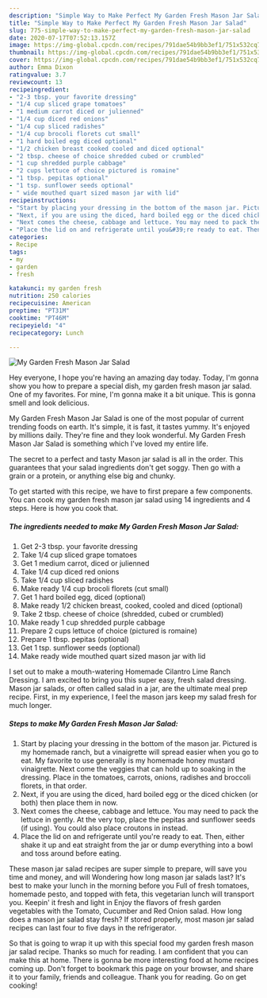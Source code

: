 ```yaml
---
description: "Simple Way to Make Perfect My Garden Fresh Mason Jar Salad"
title: "Simple Way to Make Perfect My Garden Fresh Mason Jar Salad"
slug: 775-simple-way-to-make-perfect-my-garden-fresh-mason-jar-salad
date: 2020-07-17T07:52:13.157Z
image: https://img-global.cpcdn.com/recipes/791dae54b9bb3ef1/751x532cq70/my-garden-fresh-mason-jar-salad-recipe-main-photo.jpg
thumbnail: https://img-global.cpcdn.com/recipes/791dae54b9bb3ef1/751x532cq70/my-garden-fresh-mason-jar-salad-recipe-main-photo.jpg
cover: https://img-global.cpcdn.com/recipes/791dae54b9bb3ef1/751x532cq70/my-garden-fresh-mason-jar-salad-recipe-main-photo.jpg
author: Emma Dixon
ratingvalue: 3.7
reviewcount: 13
recipeingredient:
- "2-3 tbsp. your favorite dressing"
- "1/4 cup sliced grape tomatoes"
- "1 medium carrot diced or julienned"
- "1/4 cup diced red onions"
- "1/4 cup sliced radishes"
- "1/4 cup brocoli florets cut small"
- "1 hard boiled egg diced optional"
- "1/2 chicken breast cooked cooled and diced optional"
- "2 tbsp. cheese of choice shredded cubed or crumbled"
- "1 cup shredded purple cabbage"
- "2 cups lettuce of choice pictured is romaine"
- "1 tbsp. pepitas optional"
- "1 tsp. sunflower seeds optional"
- " wide mouthed quart sized mason jar with lid"
recipeinstructions:
- "Start by placing your dressing in the bottom of the mason jar. Pictured is my homemade ranch, but a vinaigrette will spread easier when you go to eat. My favorite to use generally is my homemade honey mustard vinaigrette. Next come the veggies that can hold up to soaking in the dressing. Place in the tomatoes, carrots, onions, radishes and broccoli florets, in that order."
- "Next, if you are using the diced, hard boiled egg or the diced chicken (or both) then place them in now."
- "Next comes the cheese, cabbage and lettuce. You may need to pack the lettuce in gently. At the very top, place the pepitas and sunflower seeds (if using). You could also place croutons in instead."
- "Place the lid on and refrigerate until you&#39;re ready to eat. Then, either shake it up and eat straight from the jar or dump everything into a bowl and toss around before eating."
categories:
- Recipe
tags:
- my
- garden
- fresh

katakunci: my garden fresh 
nutrition: 250 calories
recipecuisine: American
preptime: "PT31M"
cooktime: "PT46M"
recipeyield: "4"
recipecategory: Lunch

---
```



![My Garden Fresh Mason Jar Salad](https://img-global.cpcdn.com/recipes/791dae54b9bb3ef1/751x532cq70/my-garden-fresh-mason-jar-salad-recipe-main-photo.jpg)

Hey everyone, I hope you're having an amazing day today. Today, I'm gonna show you how to prepare a special dish, my garden fresh mason jar salad. One of my favorites. For mine, I'm gonna make it a bit unique. This is gonna smell and look delicious.

My Garden Fresh Mason Jar Salad is one of the most popular of current trending foods on earth. It's simple, it is fast, it tastes yummy. It's enjoyed by millions daily. They're fine and they look wonderful. My Garden Fresh Mason Jar Salad is something which I've loved my entire life.

The secret to a perfect and tasty Mason jar salad is all in the order. This guarantees that your salad ingredients don&#39;t get soggy. Then go with a grain or a protein, or anything else big and chunky.


To get started with this recipe, we have to first prepare a few components. You can cook my garden fresh mason jar salad using 14 ingredients and 4 steps. Here is how you cook that.

<!--inarticleads1-->

##### The ingredients needed to make My Garden Fresh Mason Jar Salad:

1. Get 2-3 tbsp. your favorite dressing
1. Take 1/4 cup sliced grape tomatoes
1. Get 1 medium carrot, diced or julienned
1. Take 1/4 cup diced red onions
1. Take 1/4 cup sliced radishes
1. Make ready 1/4 cup brocoli florets (cut small)
1. Get 1 hard boiled egg, diced (optional)
1. Make ready 1/2 chicken breast, cooked, cooled and diced (optional)
1. Take 2 tbsp. cheese of choice (shredded, cubed or crumbled)
1. Make ready 1 cup shredded purple cabbage
1. Prepare 2 cups lettuce of choice (pictured is romaine)
1. Prepare 1 tbsp. pepitas (optional)
1. Get 1 tsp. sunflower seeds (optional)
1. Make ready  wide mouthed quart sized mason jar with lid


I set out to make a mouth-watering Homemade Cilantro Lime Ranch Dressing. I am excited to bring you this super easy, fresh salad dressing. Mason jar salads, or often called salad in a jar, are the ultimate meal prep recipe. First, in my experience, I feel the mason jars keep my salad fresh for much longer. 

<!--inarticleads2-->

##### Steps to make My Garden Fresh Mason Jar Salad:

1. Start by placing your dressing in the bottom of the mason jar. Pictured is my homemade ranch, but a vinaigrette will spread easier when you go to eat. My favorite to use generally is my homemade honey mustard vinaigrette. Next come the veggies that can hold up to soaking in the dressing. Place in the tomatoes, carrots, onions, radishes and broccoli florets, in that order.
1. Next, if you are using the diced, hard boiled egg or the diced chicken (or both) then place them in now.
1. Next comes the cheese, cabbage and lettuce. You may need to pack the lettuce in gently. At the very top, place the pepitas and sunflower seeds (if using). You could also place croutons in instead.
1. Place the lid on and refrigerate until you&#39;re ready to eat. Then, either shake it up and eat straight from the jar or dump everything into a bowl and toss around before eating.


These mason jar salad recipes are super simple to prepare, will save you time and money, and will Wondering how long mason jar salads last? It&#39;s best to make your lunch in the morning before you Full of fresh tomatoes, homemade pesto, and topped with feta, this vegetarian lunch will transport you. Keepin&#39; it fresh and light in Enjoy the flavors of fresh garden vegetables with the Tomato, Cucumber and Red Onion salad. How long does a mason jar salad stay fresh? If stored properly, most mason jar salad recipes can last four to five days in the refrigerator. 

So that is going to wrap it up with this special food my garden fresh mason jar salad recipe. Thanks so much for reading. I am confident that you can make this at home. There is gonna be more interesting food at home recipes coming up. Don't forget to bookmark this page on your browser, and share it to your family, friends and colleague. Thank you for reading. Go on get cooking!
